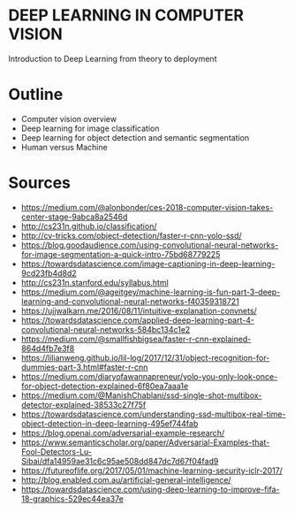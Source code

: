 # DEEP LEARNING IN COMPUTER VISION

Introduction to Deep Learning from theory to deployment

# Outline

- Computer vision overview
- Deep learning for image classification
- Deep learning for object detection and semantic segmentation
- Human versus Machine

# Sources

- https://medium.com/@alonbonder/ces-2018-computer-vision-takes-center-stage-9abca8a2546d
- http://cs231n.github.io/classification/
- http://cv-tricks.com/object-detection/faster-r-cnn-yolo-ssd/
- https://blog.goodaudience.com/using-convolutional-neural-networks-for-image-segmentation-a-quick-intro-75bd68779225
- https://towardsdatascience.com/image-captioning-in-deep-learning-9cd23fb4d8d2
- http://cs231n.stanford.edu/syllabus.html
- https://medium.com/@ageitgey/machine-learning-is-fun-part-3-deep-learning-and-convolutional-neural-networks-f40359318721
- https://ujjwalkarn.me/2016/08/11/intuitive-explanation-convnets/
- https://towardsdatascience.com/applied-deep-learning-part-4-convolutional-neural-networks-584bc134c1e2
- https://medium.com/@smallfishbigsea/faster-r-cnn-explained-864d4fb7e3f8
- https://lilianweng.github.io/lil-log/2017/12/31/object-recognition-for-dummies-part-3.html#faster-r-cnn
- https://medium.com/diaryofawannapreneur/yolo-you-only-look-once-for-object-detection-explained-6f80ea7aaa1e
- https://medium.com/@ManishChablani/ssd-single-shot-multibox-detector-explained-38533c27f75f
- https://towardsdatascience.com/understanding-ssd-multibox-real-time-object-detection-in-deep-learning-495ef744fab
- https://blog.openai.com/adversarial-example-research/
- https://www.semanticscholar.org/paper/Adversarial-Examples-that-Fool-Detectors-Lu-Sibai/dfa14959ae31c6c95ae508dd847dc7d67f04fad9
- https://futureoflife.org/2017/05/01/machine-learning-security-iclr-2017/
- http://blog.enabled.com.au/artificial-general-intelligence/
- https://towardsdatascience.com/using-deep-learning-to-improve-fifa-18-graphics-529ec44ea37e

